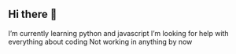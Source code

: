## Hi there 👋

I’m currently learning python and javascript
I’m looking for help with everything about coding
Not working in anything by now
